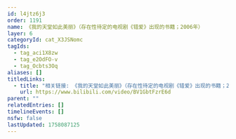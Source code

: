 ```yaml
---
id: l4jtz6j3
order: 1191
name: 《我的天堂如此美丽》（存在性待定的电视剧《错爱》出现的书籍；2006年）
layer: 6
categoryId: cat_X3JSNomc
tagIds:
  - tag_aci1X8zw
  - tag_e2OdFO-v
  - tag_Ocbts3Oq
aliases: []
titledLinks:
  - title: "相关链接: 《我的天堂如此美丽》（存在性待定的电视剧《错爱》出现的书籍；2006年）"
    url: https://www.bilibili.com/video/BV1GbtFzrE6d
parent: ""
relatedEntries: []
timelineEvents: []
nsfw: false
lastUpdated: 1758087125
---
```


